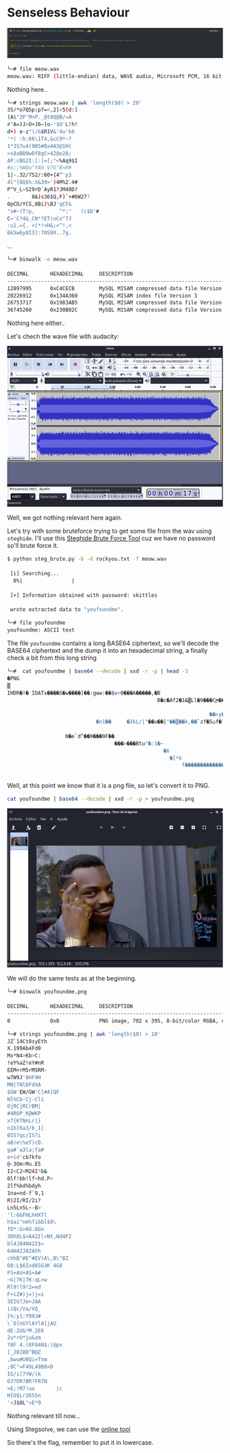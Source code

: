 # Senseless Behaviour

<img src="images/hackthebox.png">

```bash
└─# file meow.wav 
meow.wav: RIFF (little-endian) data, WAVE audio, Microsoft PCM, 16 bit, stereo 44100 Hz
```

Nothing here..

```bash
└─# strings meow.wav | awk 'length($0) > 20'
35/*o7Q5p:p7=<,2]<5(d:]
(A$"2P'M<P._@t0Q@B/=A
#"A=)J>O+J6~)o-'$O'L!h!
d+) e-z"(/&$R1V&'4u'k6
'*( :h:66\1T4,&cC9*~?
1*3S7u4(9B5#8x4A3@1H(
>s8aBB9wDf8gC>42@o28;
AP:cBG2I:[:]=[;"<%Aq9$I
#o;;%W@a"YAb V?G"B=R#
1|-.32/752/:60+{4^'p3
4l"[8Q$%:X&39>')4M%2.4#
P^V_L~S29rD`AyR1?JM40D?
.       8&)s36$Q,F)`+#6W27?
0pCD/YCS,8Bi)\BJ'qCF&
"s#~(T!p,        ^*:"   (c$D'# 
C~'C?4&_CN*?ET)oCx"7J
:u1.={. <(*!<H&;<^!,<
6k5w6y8I3]:70S9X..7g.
```

...

```bash
└─# binwalk -e meow.wav

DECIMAL       HEXADECIMAL     DESCRIPTION
--------------------------------------------------------------------------------
12897995      0xC4CECB        MySQL MISAM compressed data file Version 3
20226912      0x134A360       MySQL MISAM index file Version 3
26753717      0x1983AB5       MySQL MISAM compressed data file Version 2
36745260      0x230B02C       MySQL MISAM compressed data file Version 11
```

Nothing here either..

Let's chech the wave file with audacity:

<img src="images/audacity.png">

Well, we got nothing relevant here again.

Let's try with some bruteforce trying to get some file from the wav using ```steghide```.
I'll use this [Steghide Brute Force Tool](https://github.com/Va5c0/Steghide-Brute-Force-Tool) cuz we have no password so'll brute force it.

```bash
$ python steg_brute.py -b -d rockyou.txt -f meow.wav 

 [i] Searching...
  0%|                |
  
 [+] Information obtained with password: skittles
 
 wrote extracted data to "youfoundme".
 ```
 
 ```bash
 └─# file youfoundme
youfoundme: ASCII text
 ```
 
 The file ```youfoundme``` contains a long BASE64 ciphertext, so we'll decode the BASE64 ciphertext and the dump it into an hexadecimal string, a finally check a bit from this long string
 
 ```bash
└─#  cat youfoundme | base64 --decode | xxd -r -p | head -3
�PNG
▒
IHDR�!� IDATx����S�w����]��:gww:��$v<0���A�����,�B
                                                  B�c�Af2�1&▒Ll�9���Cϻ����������H���t��>?�����KK��Zo]XZe��U�
                                                                                                            �O�0���ة�Ď����$��Q|�|�BGG��"~r���9�Ϭ0�p���UfgWHL_e2q���E&������K��_dl�2cSK��^&qf��K7YY���OX��       ˟|���#V��r�I��)+7����e��a��o��|�{�?�w�?�+����g��-��}��������������p��?s�����m��A���淙u�n}��_�>�J���/���S���O������7�����o���������Y��UF-��U�<}N=�j�
                                                                   ��>y�Q��V�?����v�)�~���?q���ظ�+7�t�A�zO2j���,�}���,]�U����Z���ŵ� ��=��▒��o�J}���.�}!?��ɟu��i��7��ō�;��O�x�!
                              �n1��     �3kL/|"��u��|"��▒��k,��`zf�ٹ5f�?azf�����.��3�h�������3�����-01����eƧ�2�Xf���LN�01����u&�W�J,˟Ϩ���n;9sM���:�3�H�]������O�<�v|�7\�'�ߔ�7o�ضJ���񩫌O.16��ة+;��v�תɥW����v?������'�������E3ˌ��%:����CC����.D[AlG�w`2x1�[14�0��]�ؽ=8}a�m}xR����▒"�3J(<F�so[
                                                                                                                                          _`�`�q����w���)z�&    GG��
                    N�e`d^��9���9F��
                                    ���>���Btu"�:1�~
                                                    �6
                                                      �[*k
                                                          f�������������ҋ��At��l���������!▒%�5F��I��t�N�I�N�?Mx Axp�Hl���
                                                                                                                         ��,ѡ9�26K82E0twK�މ ��B+f����dn���C�qzz��Fp�Dp��"���=��▒޶|���w'�u�@h�@�(��t�OJ�]���i"�鉜�+|���  �����c��9"�ӄ���k���b�tc���k��28��▒]▒,�N�-�x���ڇ���y\�yE��"K���?�5���b�b���������D�����▒�����>H�oh��MMy-y��)���?HU�>��Q��oT�����_K���ߦ��m�
 ```
 
Well, at this point we know that it is a png file, so let's convert it to PNG.

```bash
cat youfoundme | base64 --decode | xxd -r -p > youfoundme.png 
```

<img src="images/xd.png">

We will do the same tests as at the beginning.

```bash
└─# binwalk youfoundme.png

DECIMAL       HEXADECIMAL     DESCRIPTION
--------------------------------------------------------------------------------
0             0x0             PNG image, 702 x 395, 8-bit/color RGBA, non-interlaced
```

```bash
└─# strings youfoundme.png | awk 'length($0) > 10'
JZ`14Ct8syEth
X.199Ab4Fd0
Mx*N4>Kb>C:
!eY%aZ!eY#nR
EEM+rM5rM5RM-
w7W9J'8HF9H
MN|TNlDFdXA
$GW'EW/GW'C[#A]QF
Nl%Cb-Cj-Cli
OjRCjRCrBM|
#4ROP_K@WKP
x7{KfNnLr|}
n1b[6a3/b_1|
0IS?qc/IS?i
aB)e\%eT)cD.
ga#`a3la;fa#
e+id'cb7kfo
@-3Om>Mu.E5
I2<C2<M24I*b&
0lf!bb!lf>hd.P<
2lf%bd%bdyh
1na=nd-f`9,1
R)2I/RI/2i?
Ln5Ln5L~-B>
'l:6&FHLhHXTl
h$ai"nm%fi&bl$8\
fO*:G>6O.6Gn
3Dh8L$<A42Il<Nt,Nd4F2
bl4J84N42I$<
64H42J82Ahh
chhB^#E^#EV)A\,B\"BZ
O8:L$6Ixd6SG3K 4G8
FS+AU+AS+A#
~G|7K|7K:qL>w
Rl9!l9!2=ed
F+iZ#)j=)j=i
3EIU?Je>JAA
i(Qc/Va/VQ_
}%:y1:Y99J#
\`D]nGYlAYlA[jAU
dE:2U&*M.2E6
2u*rU*ju&zm
?8F 4.(8F04N$:)@px
[_JB]BD^B@Z
,bwu#U8Qi=Tnm
;8C"=F49L49B8>D 
IG/i[7YW/)k
OJ?DR?BR?FR7N
>E;!M7!uo       |c
H[U$Lr265Sn
'<J$8L">E*9
```

Nothing relevant till now...

Using Stegsolve, we can use the [online tool](https://www.dcode.fr/braille-alphabet)

So there's the flag, remember to put it in lowercase.
